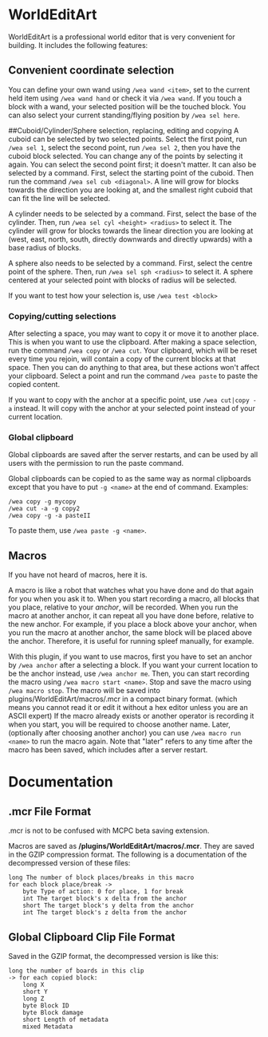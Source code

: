 WorldEditArt
===
WorldEditArt is a professional world editor that is very convenient for building. It includes the following features:

## Convenient coordinate selection
You can define your own wand using `/wea wand <item>`, set to the current held item using `/wea wand hand` or check it via `/wea wand`. If you touch a block with a wand, your selected position will be the touched block. You can also select your current standing/flying position by `/wea sel here`.

##Cuboid/Cylinder/Sphere selection, replacing, editing and copying
A cuboid can be selected by two selected points. Select the first point, run `/wea sel 1`, select the second point, run `/wea sel 2`, then you have the cuboid block selected. You can change any of the points by selecting it again. You can select the second point first; it doesn't matter. It can also be selected by a command. First, select the starting point of the cuboid. Then run the command `/wea sel cub <diagonal>`. A line will grow for <diagonal> blocks towards the direction you are looking at, and the smallest right cuboid that can fit the line will be selected.

A cylinder needs to be selected by a command. First, select the base of the cylinder. Then, run `/wea sel cyl <height> <radius>` to select it. The cylinder will grow for <height> blocks towards the linear direction you are looking at (west, east, north, south, directly downwards and directly upwards) with a base radius of <radius> blocks.

A sphere also needs to be selected by a command. First, select the centre point of the sphere. Then, run `/wea sel sph <radius>` to select it. A sphere centered at your selected point with <radius> blocks of radius will be selected.

If you want to test how your selection is, use `/wea test <block>`

### Copying/cutting selections
After selecting a space, you may want to copy it or move it to another place. This is when you want to use the clipboard. After making a space selection, run the command `/wea copy` or `/wea cut`. Your clipboard, which will be reset every time you rejoin, will contain a copy of the current blocks at that space. Then you can do anything to that area, but these actions won't affect your clipboard. Select a point and run the command `/wea paste` to paste the copied content.

If you want to copy with the anchor at a specific point, use `/wea cut|copy -a` instead. It will copy with the anchor at your selected point instead of your current location.

### Global clipboard
Global clipboards are saved after the server restarts, and can be used by all users with the permission to run the paste command.

Global clipboards can be copied to as the same way as normal clipboards except that you have to put `-g <name>` at the end of command. Examples:

```
/wea copy -g mycopy
/wea cut -a -g copy2
/wea copy -g -a pasteII
```

To paste them, use `/wea paste -g <name>`.

## Macros
If you have not heard of macros, here it is.

A macro is like a robot that watches what you have done and do that again for you when you ask it to. When you start recording a macro, all blocks that you place, relative to your _anchor_, will be recorded. When you run the macro at another anchor, it can repeat all you have done before, relative to the new anchor. For example, if you place a block above your anchor, when you run the macro at another anchor, the same block will be placed above the anchor. Therefore, it is useful for running spleef manually, for example.

With this plugin, if you want to use macros, first you have to set an anchor by `/wea anchor` after a selecting a block. If you want your current location to be the anchor instead, use `/wea anchor me`. Then, you can start recording the macro using `/wea macro start <name>`. Stop and save the macro using `/wea macro stop`. The macro will be saved into plugins/WorldEditArt/macros/<name>.mcr in a compact binary format. (which means you cannot read it or edit it without a hex editor unless you are an ASCII expert) If the macro already exists or another operator is recording it when you start, you will be required to choose another name. Later, (optionally after choosing another anchor) you can use `/wea macro run <name>` to run the macro again. Note that "later" refers to any time after the macro has been saved, which includes after a server restart.

Documentation
===
## .mcr File Format
.mcr is not to be confused with MCPC beta saving extension.

Macros are saved as **/plugins/WorldEditArt/macros/<macro name>.mcr**. They are saved in the GZIP compression format. The following is a documentation of the decompressed version of these files:
```
long The number of block places/breaks in this macro
for each block place/break ->
    byte Type of action: 0 for place, 1 for break
    int The target block's x delta from the anchor
    short The target block's y delta from the anchor
    int The target block's z delta from the anchor
```

## Global Clipboard Clip File Format
Saved in the GZIP format, the decompressed version is like this:

```
long the number of boards in this clip
-> for each copied block:
    long X
    short Y
    long Z
    byte Block ID
    byte Block damage
    short Length of metadata
    mixed Metadata
```
